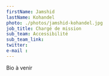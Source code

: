 ```yaml
---
firstName: Jamshid
lastName: Kohandel
photo: ./photos/jamshid-kohandel.jpg
job_title: Chargé de mission
sub_team: Accessibilité
sub_team_link:
twitter:
e-mail :
---
```


Bio à venir
